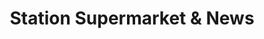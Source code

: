 ---
title: "Station Supermarket & News"
url: /birmingham/station-supermarket-and-news/
shop: convenience
---